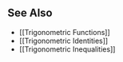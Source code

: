 ## See Also
- [[Trigonometric Functions]]
- [[Trigonometric Identities]]
- [[Trigonometric Inequalities]]